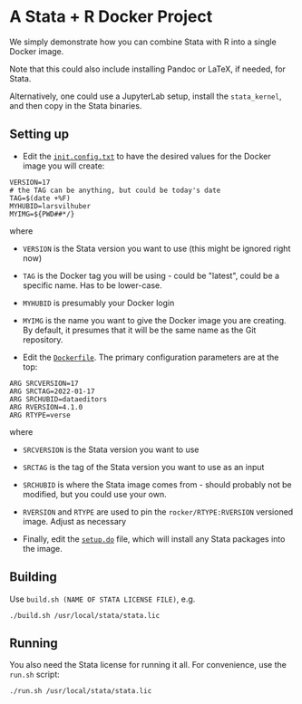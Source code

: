 # A Stata + R Docker Project

We simply demonstrate how you can combine Stata with R into a single Docker image.

Note that this could also include installing Pandoc or LaTeX, if needed, for Stata.

Alternatively, one could use a JupyterLab setup, install the `stata_kernel`, and then copy in the Stata binaries.

## Setting up

- Edit the [`init.config.txt`](init.config.txt) to have the desired values for the Docker image you will create:

```{bash}
VERSION=17
# the TAG can be anything, but could be today's date
TAG=$(date +%F) 
MYHUBID=larsvilhuber
MYIMG=${PWD##*/}
```

where

- `VERSION` is the Stata version you want to use (this might be ignored right now)
- `TAG` is the Docker tag you will be using - could be "latest", could be a specific name. Has to be lower-case.
- `MYHUBID` is presumably your Docker login
- `MYIMG` is the name you want to give the Docker image you are creating. By default, it presumes that it will be the same name as the Git repository.

- Edit the [`Dockerfile`](Dockerfile). The primary configuration parameters are at the top:

```{Dockerfile}
ARG SRCVERSION=17
ARG SRCTAG=2022-01-17
ARG SRCHUBID=dataeditors
ARG RVERSION=4.1.0
ARG RTYPE=verse
```

where 

- `SRCVERSION` is the Stata version you want to use 
- `SRCTAG` is the tag of the Stata version you want to use as an input
- `SRCHUBID` is where the Stata image comes from - should probably not be modified, but you could use your own.
- `RVERSION` and `RTYPE` are used to pin the `rocker/RTYPE:RVERSION` versioned image. Adjust as necessary

- Finally, edit the [`setup.do`](setup.do) file, which will install any Stata packages into the image.

## Building

Use `build.sh (NAME OF STATA LICENSE FILE)`, e.g.

```{bash}
./build.sh /usr/local/stata/stata.lic
```

## Running

You also need the Stata license for running it all. For convenience, use the `run.sh` script:

```{bash}
./run.sh /usr/local/stata/stata.lic
```

